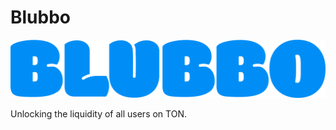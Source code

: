 # Blubbo

<p align="center">
  <img src="./blubbo-letters.png">
</p>

Unlocking the liquidity of all users on TON.
